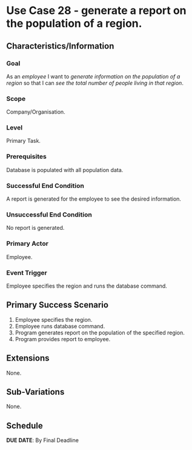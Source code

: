 # Use Case 28 - generate a report on the population of a region.

## Characteristics/Information

### Goal

As an *employee* I want to *generate information on the population of a region* so that I can *see the total number of people living in that region*.

### Scope

Company/Organisation.

### Level

Primary Task.

### Prerequisites 
Database is populated with all population data.

### Successful End Condition

A report is generated for the employee to see the desired information.

### Unsuccessful End Condition

No report is generated.

### Primary Actor

Employee.

### Event Trigger

Employee specifies the region and runs the database command.

## Primary Success Scenario

1. Employee specifies the region.
2. Employee runs database command.
3. Program generates report on the population of the specified region.
4. Program provides report to employee.

## Extensions

None.

## Sub-Variations

None.

## Schedule 

**DUE DATE**: By Final Deadline